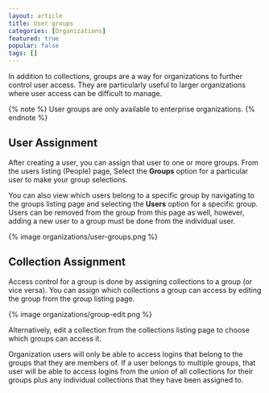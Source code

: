 ```yaml
---
layout: article
title: User groups
categories: [Organizations]
featured: true
popular: false
tags: []
---
```


In addition to collections, groups are a way for organizations to further control user access. They are particularly useful to larger organizations where user access can be difficult to manage.

{% note %}
User groups are only available to enterprise organizations.
{% endnote %}

## User Assignment

After creating a user, you can assign that user to one or more groups. From the users listing (People) page, Select the **Groups** option for a particular user to make your group selections.

You can also view which users belong to a specific group by navigating to the groups listing page and selecting the **Users** option for a specific group. Users can be removed from the group from this page as well, however, adding a new user to a group must be done from the individual user.

{% image organizations/user-groups.png %}

## Collection Assignment

Access control for a group is done by assigning collections to a group (or vice versa). You can assign which collections a group can access by editing the group from the group listing page.

{% image organizations/group-edit.png %}

Alternatively, edit a collection from the collections listing page to choose which groups can access it.

Organization users will only be able to access logins that belong to the groups that they are members of. If a user belongs to multiple groups, that user will be able to access logins from the _union_ of all collections for their groups plus any individual collections that they have been assigned to.